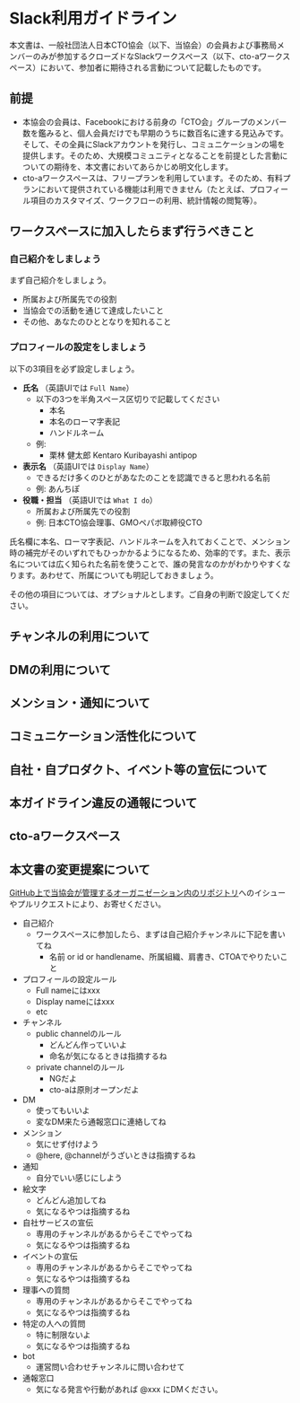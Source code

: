 # Slack利用ガイドライン

本文書は、一般社団法人日本CTO協会（以下、当協会）の会員および事務局メンバーのみが参加するクローズドなSlackワークスペース（以下、cto-aワークスペース）において、参加者に期待される言動について記載したものです。

## 前提

* 本協会の会員は、Facebookにおける前身の「CTO会」グループのメンバー数を鑑みると、個人会員だけでも早期のうちに数百名に達する見込みです。そして、その全員にSlackアカウントを発行し、コミュニケーションの場を提供します。そのため、大規模コミュニティとなることを前提とした言動についての期待を、本文書においてあらかじめ明文化します。
* cto-aワークスペースは、フリープランを利用しています。そのため、有料プランにおいて提供されている機能は利用できません（たとえば、プロフィール項目のカスタマイズ、ワークフローの利用、統計情報の閲覧等）。

## ワークスペースに加入したらまず行うべきこと

### 自己紹介をしましょう

まず自己紹介をしましょう。

* 所属および所属先での役割
* 当協会での活動を通じて達成したいこと
* その他、あなたのひととなりを知れること

### プロフィールの設定をしましょう

以下の3項目を必ず設定しましょう。

* **氏名** （英語UIでは `Full Name`）
  * 以下の3つを半角スペース区切りで記載してください
    * 本名
    * 本名のローマ字表記
    * ハンドルネーム
  * 例:
    * 栗林 健太郎 Kentaro Kuribayashi antipop
* **表示名** （英語UIでは `Display Name`）
  * できるだけ多くのひとがあなたのことを認識できると思われる名前
  * 例: あんちぽ
* **役職・担当** （英語UIでは `What I do`）
  * 所属および所属先での役割
  * 例: 日本CTO協会理事、GMOペパボ取締役CTO

氏名欄に本名、ローマ字表記、ハンドルネームを入れておくことで、メンション時の補完がそのいずれでもひっかかるようになるため、効率的です。また、表示名については広く知られた名前を使うことで、誰の発言なのかがわかりやすくなります。あわせて、所属についても明記しておきましょう。

その他の項目については、オプショナルとします。ご自身の判断で設定してください。

## チャンネルの利用について

## DMの利用について

## メンション・通知について

## コミュニケーション活性化について

## 自社・自プロダクト、イベント等の宣伝について

## 本ガイドライン違反の通報について

## cto-aワークスペース

## 本文書の変更提案について

[GitHub上で当協会が管理するオーガニゼーション内のリポジトリ](https://github.com/cto-a/membership-documents)へのイシューやプルリクエストにより、お寄せください。

- 自己紹介
  - ワークスペースに参加したら、まずは自己紹介チャンネルに下記を書いてね
    - 名前 or id or handlename、所属組織、肩書き、CTOAでやりたいこと
- プロフィールの設定ルール
  - Full nameにはxxx
  - Display nameにはxxx
  - etc
- チャンネル
  - public channelのルール
    - どんどん作っていいよ
    - 命名が気になるときは指摘するね
  - private channelのルール
    - NGだよ
    - cto-aは原則オープンだよ
- DM
  - 使ってもいいよ
  - 変なDM来たら通報窓口に連絡してね
- メンション
  - 気にせず付けよう
  - @here, @channelがうざいときは指摘するね
- 通知
  - 自分でいい感じにしよう
- 絵文字
  - どんどん追加してね
  - 気になるやつは指摘するね
- 自社サービスの宣伝
  - 専用のチャンネルがあるからそこでやってね
  - 気になるやつは指摘するね
- イベントの宣伝
  - 専用のチャンネルがあるからそこでやってね
  - 気になるやつは指摘するね
- 理事への質問
  - 専用のチャンネルがあるからそこでやってね
  - 気になるやつは指摘するね
- 特定の人への質問
  - 特に制限ないよ
  - 気になるやつは指摘するね
- bot
  - 運営問い合わせチャンネルに問い合わせて
- 通報窓口
  - 気になる発言や行動があれば @xxx にDMください。
